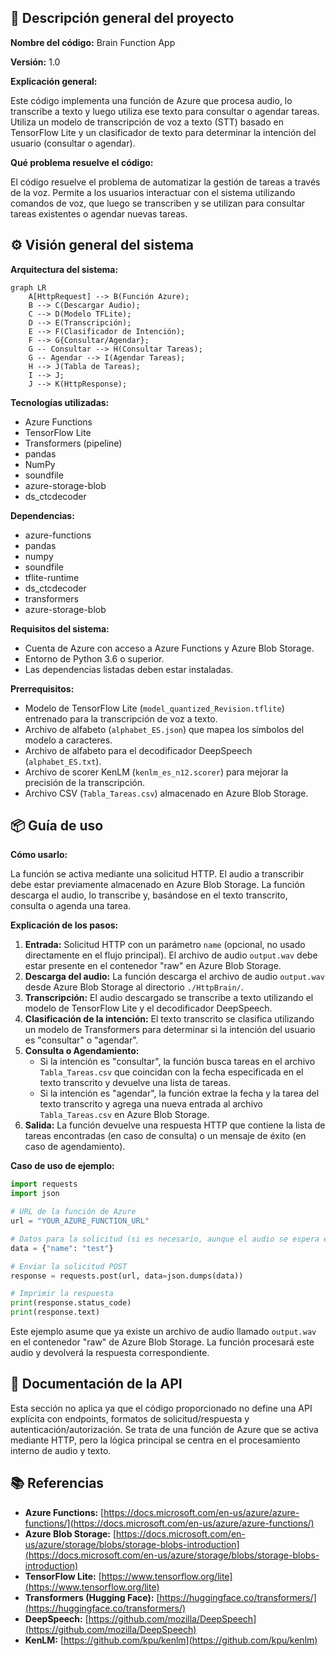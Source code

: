 ## 📄 Descripción general del proyecto

**Nombre del código:** Brain Function App

**Versión:** 1.0

**Explicación general:**

Este código implementa una función de Azure que procesa audio, lo transcribe a texto y luego utiliza ese texto para consultar o agendar tareas. Utiliza un modelo de transcripción de voz a texto (STT) basado en TensorFlow Lite y un clasificador de texto para determinar la intención del usuario (consultar o agendar).

**Qué problema resuelve el código:**

El código resuelve el problema de automatizar la gestión de tareas a través de la voz. Permite a los usuarios interactuar con el sistema utilizando comandos de voz, que luego se transcriben y se utilizan para consultar tareas existentes o agendar nuevas tareas.

## ⚙️ Visión general del sistema

**Arquitectura del sistema:**

```mermaid
graph LR
    A[HttpRequest] --> B(Función Azure);
    B --> C(Descargar Audio);
    C --> D(Modelo TFLite);
    D --> E(Transcripción);
    E --> F(Clasificador de Intención);
    F --> G{Consultar/Agendar};
    G -- Consultar --> H(Consultar Tareas);
    G -- Agendar --> I(Agendar Tareas);
    H --> J(Tabla de Tareas);
    I --> J;
    J --> K(HttpResponse);
```

**Tecnologías utilizadas:**

*   Azure Functions
*   TensorFlow Lite
*   Transformers (pipeline)
*   pandas
*   NumPy
*   soundfile
*   azure-storage-blob
*   ds\_ctcdecoder

**Dependencias:**

*   azure-functions
*   pandas
*   numpy
*   soundfile
*   tflite-runtime
*   ds\_ctcdecoder
*   transformers
*   azure-storage-blob

**Requisitos del sistema:**

*   Cuenta de Azure con acceso a Azure Functions y Azure Blob Storage.
*   Entorno de Python 3.6 o superior.
*   Las dependencias listadas deben estar instaladas.

**Prerrequisitos:**

*   Modelo de TensorFlow Lite (`model_quantized_Revision.tflite`) entrenado para la transcripción de voz a texto.
*   Archivo de alfabeto (`alphabet_ES.json`) que mapea los símbolos del modelo a caracteres.
*   Archivo de alfabeto para el decodificador DeepSpeech (`alphabet_ES.txt`).
*   Archivo de scorer KenLM (`kenlm_es_n12.scorer`) para mejorar la precisión de la transcripción.
*   Archivo CSV (`Tabla_Tareas.csv`) almacenado en Azure Blob Storage.

## 📦 Guía de uso

**Cómo usarlo:**

La función se activa mediante una solicitud HTTP.  El audio a transcribir debe estar previamente almacenado en Azure Blob Storage. La función descarga el audio, lo transcribe y, basándose en el texto transcrito, consulta o agenda una tarea.

**Explicación de los pasos:**

1.  **Entrada:** Solicitud HTTP con un parámetro `name` (opcional, no usado directamente en el flujo principal). El archivo de audio `output.wav` debe estar presente en el contenedor "raw" en Azure Blob Storage.
2.  **Descarga del audio:** La función descarga el archivo de audio `output.wav` desde Azure Blob Storage al directorio `./HttpBrain/`.
3.  **Transcripción:** El audio descargado se transcribe a texto utilizando el modelo de TensorFlow Lite y el decodificador DeepSpeech.
4.  **Clasificación de la intención:** El texto transcrito se clasifica utilizando un modelo de Transformers para determinar si la intención del usuario es "consultar" o "agendar".
5.  **Consulta o Agendamiento:**
    *   Si la intención es "consultar", la función busca tareas en el archivo `Tabla_Tareas.csv` que coincidan con la fecha especificada en el texto transcrito y devuelve una lista de tareas.
    *   Si la intención es "agendar", la función extrae la fecha y la tarea del texto transcrito y agrega una nueva entrada al archivo `Tabla_Tareas.csv` en Azure Blob Storage.
6.  **Salida:** La función devuelve una respuesta HTTP que contiene la lista de tareas encontradas (en caso de consulta) o un mensaje de éxito (en caso de agendamiento).

**Caso de uso de ejemplo:**

```python
import requests
import json

# URL de la función de Azure
url = "YOUR_AZURE_FUNCTION_URL"

# Datos para la solicitud (si es necesario, aunque el audio se espera en Blob Storage)
data = {"name": "test"}

# Enviar la solicitud POST
response = requests.post(url, data=json.dumps(data))

# Imprimir la respuesta
print(response.status_code)
print(response.text)
```

Este ejemplo asume que ya existe un archivo de audio llamado `output.wav` en el contenedor "raw" de Azure Blob Storage. La función procesará este audio y devolverá la respuesta correspondiente.

## 🔐 Documentación de la API

Esta sección no aplica ya que el código proporcionado no define una API explícita con endpoints, formatos de solicitud/respuesta y autenticación/autorización. Se trata de una función de Azure que se activa mediante HTTP, pero la lógica principal se centra en el procesamiento interno de audio y texto.

## 📚 Referencias

*   **Azure Functions:** [https://docs.microsoft.com/en-us/azure/azure-functions/](https://docs.microsoft.com/en-us/azure/azure-functions/)
*   **Azure Blob Storage:** [https://docs.microsoft.com/en-us/azure/storage/blobs/storage-blobs-introduction](https://docs.microsoft.com/en-us/azure/storage/blobs/storage-blobs-introduction)
*   **TensorFlow Lite:** [https://www.tensorflow.org/lite](https://www.tensorflow.org/lite)
*   **Transformers (Hugging Face):** [https://huggingface.co/transformers/](https://huggingface.co/transformers/)
*   **DeepSpeech:** [https://github.com/mozilla/DeepSpeech](https://github.com/mozilla/DeepSpeech)
*   **KenLM:** [https://github.com/kpu/kenlm](https://github.com/kpu/kenlm)
